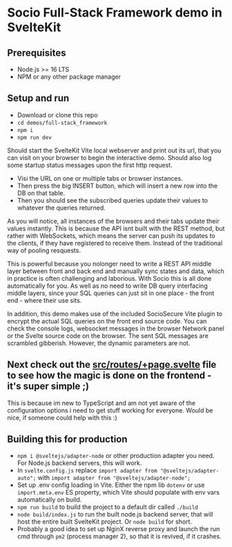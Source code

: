 # Socio Full-Stack Framework demo in SvelteKit

## Prerequisites
* Node.js >= 16 LTS
* NPM or any other package manager

## Setup and run
* Download or clone this repo
* ```cd demos/full-stack_framework```
* ```npm i```
* ```npm run dev```

Should start the SvelteKit Vite local webserver and print out its url, that you can visit on your browser to begin the interactive demo.
Should also log some startup status messages upon the first http request.

* Visi the URL on one or multiple tabs or browser instances. 
* Then press the big INSERT button, which will insert a new row into the DB on that table. 
* Then you should see the subscribed queries update their values to whatever the queries returned.

As you will notice, all instances of the browsers and their tabs update their values instantly. This is because the API isnt built with the REST method, but rather with WebSockets, which means the server can push its updates to the clients, if they have registered to receive them. Instead of the traditional way of pooling resquests.

This is powerful because you nolonger need to write a REST API middle layer between front and back end and manually sync states and data, which in practice is often challenging and laborious. With Socio this is all done automatically for you. As well as no need to write DB query interfacing middle layers, since your SQL queries can just sit in one place - the front end - where their use sits. 

In addition, this demo makes use of the included SocioSecure Vite plugin to encrypt the actual SQL queries on the front end source code. You can check the console logs, websocket messages in the browser Network panel or the Svelte source code on the browser. The sent SQL messages are scrambled gibberish. However, the dynamic parameters are not.

## Next check out the [src/routes/+page.svelte](https://github.com/Rolands-Laucis/Socio/blob/master/demos/full-stack_framework/src/routes/%2Bpage.svelte) file to see how the magic is done on the frontend - it's super simple ;)

This is because im new to TypeScript and am not yet aware of the configuration options i need to get stuff working for everyone. Would be nice, if someone could help with this :)

## Building this for production
* ```npm i @sveltejs/adapter-node``` or other production adapter you need. For Node.js backend servers, this will work.
* In ``svelte.config.js`` replace ``import adapter from "@sveltejs/adapter-auto";`` with ``import adapter from "@sveltejs/adapter-node";``
* Set up .env config loading in Vite. Either the npm lib `dotenv` or use ``import.meta.env`` ES property, which Vite should populate with env vars automatically on build.
* ```npm run build``` to build the project to a default dir called ``./build``
* ``node build/index.js`` to run the built node.js backend server, that will host the entire built SvelteKit project. Or ```node build``` for short.
* Probably a good idea to set up NginX reverse proxy and launch the run cmd through ``pm2`` (process manager 2), so that it is revived, if it crashes.